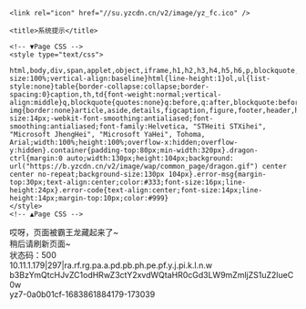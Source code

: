 <!DOCTYPE html>
<!--[if IEMobile 7 ]>    <html class="no-js iem7"> <![endif]-->
<!--[if (gt IEMobile 7)|!(IEMobile)]><!--> <html class="no-js"> <!--<![endif]-->
<head>
    <meta charset="utf-8">
    <meta name="keywords" content="有赞,微信商城,粉丝营销,微信商城运营" />
    <meta name="description" content="有赞是帮助商家在微信上搭建微信商城的平台，提供店铺、商品、订单、物流、消息和客户的管理模块，同时还提供丰富的营销应用和活动插件。" />
    <meta name="HandheldFriendly" content="True">
    <meta name="MobileOptimized" content="320">
    <meta name="viewport" content="width=device-width, initial-scale=1, maximum-scale=1, user-scalable=no">
    <meta name="format-detection" content="telephone=no">
    <meta http-equiv="cleartype" content="on">

    <link rel="icon" href="//su.yzcdn.cn/v2/image/yz_fc.ico" />

    <title>系统提示</title>

    <!-- ▼Page CSS -->
    <style type="text/css">
        html,body,div,span,applet,object,iframe,h1,h2,h3,h4,h5,h6,p,blockquote,pre,a,abbr,acronym,address,big,cite,code,del,dfn,em,img,ins,kbd,q,s,samp,small,strike,strong,sub,sup,tt,var,b,u,i,center,dl,dt,dd,ol,ul,li,fieldset,form,label,legend,table,caption,tbody,tfoot,thead,tr,th,td,article,aside,canvas,details,embed,figure,figcaption,footer,header,hgroup,menu,nav,output,ruby,section,summary,time,mark,audio,video{margin:0;padding:0;border:0;font:inherit;font-size:100%;vertical-align:baseline}html{line-height:1}ol,ul{list-style:none}table{border-collapse:collapse;border-spacing:0}caption,th,td{font-weight:normal;vertical-align:middle}q,blockquote{quotes:none}q:before,q:after,blockquote:before,blockquote:after{content:"";content:none}a img{border:none}article,aside,details,figcaption,figure,footer,header,hgroup,menu,nav,section,summary{display:block}html{width:100%;height:100%}body{color:#000;background:#fff;font-size:14px;-webkit-font-smoothing:antialiased;font-smoothing:antialiased;font-family:Helvetica, "STHeiti STXihei", "Microsoft JhengHei", "Microsoft YaHei", Tohoma, Arial;width:100%;height:100%;overflow-x:hidden;overflow-y:hidden}.container{padding-top:80px;min-width:320px}.dragon-ctrl{margin:0 auto;width:130px;height:104px;background: url("https://b.yzcdn.cn/v2/image/wap/common_page/dragon.gif") center center no-repeat;background-size:130px 104px}.error-msg{margin-top:30px;text-align:center;color:#333;font-size:16px;line-height:24px}.error-code{text-align:center;font-size:14px;line-height:14px;margin-top:10px;color:#999}
    </style>
    <!-- ▲Page CSS -->

</head>

<body>
    <div class="container">
        <div class="dragon-ctrl">
        </div>
        <div class="error-msg">
            哎呀，页面被霸王龙藏起来了~</br>
            稍后请刷新页面~
        </div>
        <div class="error-code">
            状态码：500
        </div>
        <div class="error-code">
            10.11.1.179|297|ra.rf.rg.pa.a.pd.pb.ph.pe.pf.y.j.pi.k.l.n.w
            <br/>
            b3BzYmQtcHJvZC1odHRwZ3ctY2xvdWQtaHR0cGd3LW9mZmljZS1uZ2lueC0w
            <br/>
            yz7-0a0b01cf-1683861884179-173039
         </div>
    </div>
</body>
</html>
